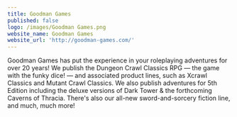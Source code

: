 ```yaml
---
title: Goodman Games
published: false
logo: /images/Goodman Games.png
website_name: Goodman Games
website_url: 'http://goodman-games.com/'
---
```


Goodman Games has put the experience in your roleplaying adventures for over 20 years! We publish the Dungeon Crawl Classics RPG — the game with the funky dice! — and associated product lines, such as Xcrawl Classics and Mutant Crawl Classics. We also publish adventures for 5th Edition including the deluxe versions of Dark Tower & the forthcoming Caverns of Thracia. There's also our all-new sword-and-sorcery fiction line, and much, much more!

